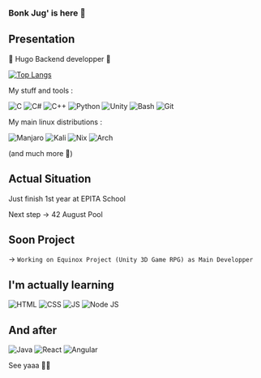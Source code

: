 ### Bonk Jug' is here 👋

## Presentation

🦋 Hugo Backend developper 🦋

[![Top Langs](https://github-readme-stats.vercel.app/api/top-langs/?username=MrHugojuggernot&layout=compact&theme=dark)](https://github.com/anuraghazra/github-readme-stats)

My stuff and tools : 

<p>
<img alt="C" src="https://img.shields.io/badge/C-00599C?style=for-the-badge&logo=c&logoColor=white" />
<img alt="C#" src="https://img.shields.io/badge/C%2B%2B-00599C?style=for-the-badge&logo=c%2B%2B&logoColor=white" />
<img alt="C++" src="https://img.shields.io/badge/C%23-239120?style=for-the-badge&logo=c-sharp&logoColor=white" />
<img alt="Python" src="https://img.shields.io/badge/Python-3776AB?style=for-the-badge&logo=python&logoColor=white" />
<img alt="Unity" src="https://img.shields.io/badge/Unity-100000?style=for-the-badge&logo=unity&logoColor=white"/>
<img alt="Bash" src="https://img.shields.io/badge/GNU%20Bash-4EAA25?style=for-the-badge&logo=GNU%20Bash&logoColor=white"/>
<img alt="Git" src="https://img.shields.io/badge/GIT-E44C30?style=for-the-badge&logo=git&logoColor=white"/>
  
</p>

My main linux distributions :


<p>
<img alt="Manjaro" src="https://img.shields.io/badge/manjaro-35BF5C?style=for-the-badge&logo=manjaro&logoColor=white"/>
<img alt="Kali" src="https://img.shields.io/badge/Kali_Linux-557C94?style=for-the-badge&logo=kali-linux&logoColor=white"/>
<img alt="Nix" src="https://img.shields.io/badge/NixOS-5277C3?style=for-the-badge&logo=nixos&logoColor=white"/>
<img alt="Arch" src="https://img.shields.io/badge/Arch_Linux-1793D1?style=for-the-badge&logo=arch-linux&logoColor=white"/>
</p>



(and much more 👀)

 



 
## Actual Situation

Just finish 1st year at EPITA School

Next step -> 42 August Pool 

## Soon Project 

-> ``` Working on Equinox Project (Unity 3D Game RPG) as Main Developper ```

## I'm actually learning 
<p>
<img alt="HTML" src="https://img.shields.io/badge/HTML5-E34F26?style=for-the-badge&logo=html5&logoColor=white"/>
<img alt="CSS" src="https://img.shields.io/badge/CSS3-1572B6?style=for-the-badge&logo=css3&logoColor=white"/>
<img alt="JS" src="https://img.shields.io/badge/JavaScript-F7DF1E?style=for-the-badge&logo=javascript&logoColor=black"/>
<img alt="Node JS" src="https://img.shields.io/badge/Node.js-43853D?style=for-the-badge&logo=node.js&logoColor=white"/>

</p>

## And after
<p>
<img alt="Java" src="https://img.shields.io/badge/Java-ED8B00?style=for-the-badge&logo=java&logoColor=white"/>
<img alt="React" src="https://img.shields.io/badge/React-20232A?style=for-the-badge&logo=react&logoColor=61DAFB"/>
<img alt="Angular" src="https://img.shields.io/badge/Angular-DD0031?style=for-the-badge&logo=angular&logoColor=white"/>
</p>

See yaaa 👋✨


